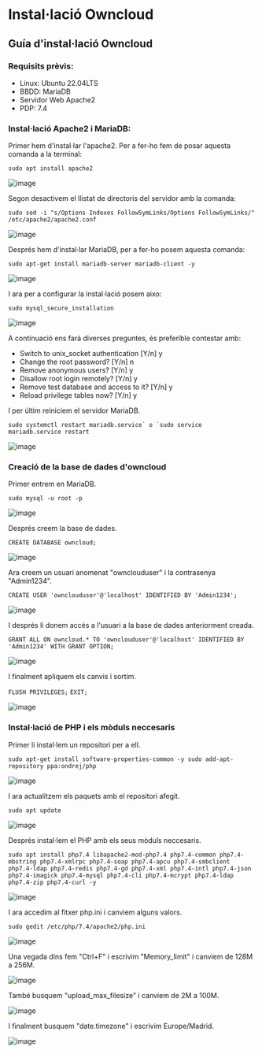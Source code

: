 # Instal·lació Owncloud

## Guía d'instal·lació Owncloud

### Requisits prèvis:

- Linux: Ubuntu 22.04LTS
- BBDD: MariaDB
- Servidor Web Apache2
- PDP: 7.4

### Instal·lació Apache2 i MariaDB:

Primer hem d'instal·lar l'apache2. Per a fer-ho fem de posar aquesta comanda a la terminal:

``` sudo apt install apache2 ```


![image](https://user-images.githubusercontent.com/114162341/193052646-67d4635d-e2f9-4986-b937-30ff584b6107.png)

Segon desactivem el llistat de directoris del servidor amb la comanda:

```sudo sed -i "s/Options Indexes FollowSymLinks/Options FollowSymLinks/" /etc/apache2/apache2.conf```

![image](https://user-images.githubusercontent.com/114162341/193052438-e1398500-cb3a-4456-918a-bb18f45c1f3b.png)

Després hem d'instal·lar MariaDB, per a fer-ho posem aquesta comanda:

```sudo apt-get install mariadb-server mariadb-client -y```

![image](https://user-images.githubusercontent.com/114162341/193053503-afa503ca-794a-40f7-9308-ea6c9537e49a.png)

I ara per a configurar la instal·lació posem aixo:

```sudo mysql_secure_installation```

![image](https://user-images.githubusercontent.com/114162341/193054313-e262cb2f-cf2d-45b9-b2b0-d1f1910363e3.png)

A continuació ens farà diverses preguntes, és preferible contestar amb:

- Switch to unix_socket authentication [Y/n] y
- Change the root password? [Y/n] n
- Remove anonymous users? [Y/n] y
- Disallow root login remotely? [Y/n] y
- Remove test database and access to it? [Y/n] y
- Reload privilege tables now? [Y/n] y

I per últim reiniciem el servidor MariaDB.

```sudo systemctl restart mariadb.service` o `sudo service mariadb.service restart```

![image](https://user-images.githubusercontent.com/114162341/193056517-3ddf2a3e-254c-45c4-b4b9-2f2bc166e575.png)

### Creació de la base de dades d'owncloud

Primer entrem en MariaDB.

```sudo mysql -u root -p```

![image](https://user-images.githubusercontent.com/114162341/193056941-4a7d15d0-abaf-43c2-9e09-a5721bd23475.png)

Després creem la base de dades.

```CREATE DATABASE owncloud;```

![image](https://user-images.githubusercontent.com/114162341/193057090-f989472e-685f-4984-b03a-8037b9e1754a.png)

Ara creem un usuari anomenat "ownclouduser" i la contrasenya "Admin1234".

```CREATE USER 'ownclouduser'@'localhost' IDENTIFIED BY 'Admin1234';```

![image](https://user-images.githubusercontent.com/114162341/193057560-1a14e526-7b12-485f-8b1f-9f9fe519cb8e.png)

I després li donem accés a l'usuari a la base de dades anteriorment creada.

```GRANT ALL ON owncloud.* TO 'ownclouduser'@'localhost' IDENTIFIED BY 'Admin1234' WITH GRANT OPTION;```

![image](https://user-images.githubusercontent.com/114162341/193057787-da0814fd-e0a7-4cc7-a91d-cab1b75cb0ff.png)

I finalment apliquem els canvis i sortim.

```FLUSH PRIVILEGES;```
```EXIT;```

![image](https://user-images.githubusercontent.com/114162341/193058212-beabe2a0-10c4-46ee-bdeb-8ba17040615d.png)

### Instal·lació de PHP i els mòduls neccesaris

Primer li instal·lem un repositori per a ell.

```sudo apt-get install software-properties-common -y sudo add-apt-repository ppa:ondrej/php```

![image](https://user-images.githubusercontent.com/114162341/193059134-b7ef086b-b9cd-4fb2-9966-e42534cdfae4.png)

I ara actualitzem els paquets amb el repositori afegit.

```sudo apt update```

![image](https://user-images.githubusercontent.com/114162341/193059568-76e3f4a8-4d8f-4382-a6ca-477c6d709a6d.png)

Després instal·lem el PHP amb els seus mòduls neccesaris.

```sudo apt install php7.4 libapache2-mod-php7.4 php7.4-common php7.4-mbstring php7.4-xmlrpc php7.4-soap php7.4-apcu php7.4-smbclient php7.4-ldap php7.4-redis php7.4-gd php7.4-xml php7.4-intl php7.4-json php7.4-imagick php7.4-mysql php7.4-cli php7.4-mcrypt php7.4-ldap php7.4-zip php7.4-curl -y```

![image](https://user-images.githubusercontent.com/114162341/193060053-92fbb3f9-4fac-424c-98d7-d2d805ce4234.png)

I ara accedim al fitxer php.ini i canviem alguns valors.

```sudo gedit /etc/php/7.4/apache2/php.ini```

![image](https://user-images.githubusercontent.com/114162341/193060452-49292049-d277-4cee-bd76-7c691779806c.png)

Una vegada dins fem "Ctrl+F" i escrivim "Memory_limit" i canviem de 128M a 256M.

![image](https://user-images.githubusercontent.com/114162341/193061428-f0636096-6fd4-415f-bba2-58ea778426c1.png)

També busquem "upload_max_filesize" i canviem de 2M a 100M.

![image](https://user-images.githubusercontent.com/114162341/193061884-9e1cf437-953b-4b68-989d-b1c4dee25d85.png)

I finalment busquem "date.timezone" i escrivim Europe/Madrid.

![image](https://user-images.githubusercontent.com/114162341/193062298-ce0cd5f0-5863-4ff1-ab20-86ac15b3bca5.png)

